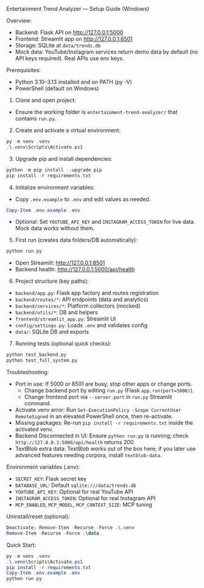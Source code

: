 Entertainment Trend Analyzer — Setup Guide (Windows)

Overview:
- Backend: Flask API on http://127.0.0.1:5000
- Frontend: Streamlit app on http://127.0.0.1:8501
- Storage: SQLite at `data/trends.db`
- Mock data: YouTube/Instagram services return demo data by default (no API keys required). Real APIs use env keys.

Prerequisites:
- Python 3.10–3.13 installed and on PATH (py -V)
- PowerShell (default on Windows)

1) Clone and open project:
- Ensure the working folder is `entertainment-trend-analyzer/` that contains `run.py`.

2) Create and activate a virtual environment:
```powershell
py -m venv .venv
.\.venv\Scripts\Activate.ps1
```

3) Upgrade pip and install dependencies:
```powershell
python -m pip install --upgrade pip
pip install -r requirements.txt
```

4) Initialize environment variables:
- Copy `.env.example` to `.env` and edit values as needed.
```powershell
Copy-Item .env.example .env
```
- Optional: Set `YOUTUBE_API_KEY` and `INSTAGRAM_ACCESS_TOKEN` for live data. Mock data works without them.

5) First run (creates data folders/DB automatically):
```powershell
python run.py
```
- Open Streamlit: http://127.0.0.1:8501
- Backend health: http://127.0.0.1:5000/api/health

6) Project structure (key paths):
- `backend/app.py`: Flask app factory and routes registration
- `backend/routes/*`: API endpoints (data and analytics)
- `backend/services/*`: Platform collectors (mocked)
- `backend/utils/*`: DB and helpers
- `frontend/streamlit_app.py`: Streamlit UI
- `config/settings.py`: Loads `.env` and validates config
- `data/`: SQLite DB and exports

7) Running tests (optional quick checks):
```powershell
python test_backend.py
python test_full_system.py
```

Troubleshooting:
- Port in use: If 5000 or 8501 are busy, stop other apps or change ports.
	- Change backend port by editing `run.py` (Flask `app.run(port=5000)`).
	- Change frontend port via `--server.port` in `run.py` Streamlit command.
- Activate venv error: Run `Set-ExecutionPolicy -Scope CurrentUser RemoteSigned` in an elevated PowerShell once, then re-activate.
- Missing packages: Re-run `pip install -r requirements.txt` inside the activated venv.
- Backend Disconnected in UI: Ensure `python run.py` is running; check `http://127.0.0.1:5000/api/health` returns 200.
- TextBlob extra data: TextBlob works out of the box here; if you later use advanced features needing corpora, install `textblob-data`.

Environment variables (.env):
- `SECRET_KEY`: Flask secret key
- `DATABASE_URL`: Default `sqlite:///data/trends.db`
- `YOUTUBE_API_KEY`: Optional for real YouTube API
- `INSTAGRAM_ACCESS_TOKEN`: Optional for real Instagram API
- `MCP_ENABLED`, `MCP_MODEL`, `MCP_CONTEXT_SIZE`: MCP tuning

Uninstall/reset (optional):
```powershell
Deactivate; Remove-Item -Recurse -Force .\.venv
Remove-Item -Recurse -Force .\data
```

Quick Start:
```powershell
py -m venv .venv
.\.venv\Scripts\Activate.ps1
pip install -r requirements.txt
Copy-Item .env.example .env
python run.py
```


